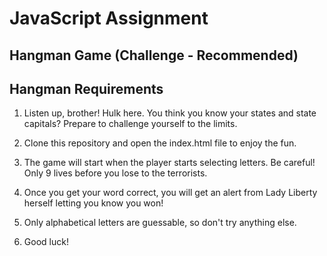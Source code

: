 # JavaScript Assignment

## Hangman Game (Challenge - Recommended)

## Hangman Requirements 
 
1. Listen up, brother! Hulk here. You think you know your states and state capitals? Prepare to challenge yourself to the limits. 

2. Clone this repository and open the index.html file to enjoy the fun. 

3. The game will start when the player starts selecting letters.  Be careful! Only 9 lives before you lose to the terrorists. 

4. Once you get your word correct, you will get an alert from Lady Liberty herself letting you know you won! 

5. Only alphabetical letters are guessable, so don't try anything else. 

6. Good luck! 

